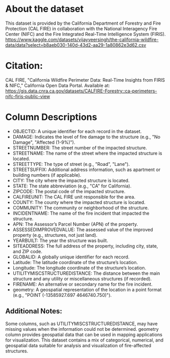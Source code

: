 # About the dataset
This dataset is provided by the California Department of Forestry and Fire Protection (CAL FIRE) in collaboration with the National Interagency Fire Center (NIFC) and the Fire Integrated Real-Time Intelligence System (FIRIS).
https://www.kaggle.com/datasets/vijayveersingh/the-california-wildfire-data/data?select=b8aeb030-140d-43d2-aa29-1a80862e3d62.csv
# Citation:
CAL FIRE, "California Wildfire Perimeter Data: Real-Time Insights from FIRIS & NIFC," California Open Data Portal. Available at: https://gis.data.cnra.ca.gov/datasets/CALFIRE-Forestry::ca-perimeters-nifc-firis-public-view

# Column Descriptions

- OBJECTID: A unique identifier for each record in the dataset.
- DAMAGE: Indicates the level of fire damage to the structure (e.g., "No Damage", "Affected (1-9%)").
- STREETNUMBER: The street number of the impacted structure.
- STREETNAME: The name of the street where the impacted structure is located.
- STREETTYPE: The type of street (e.g., "Road", "Lane").
- STREETSUFFIX: Additional address information, such as apartment or building numbers (if applicable).
- CITY: The city where the impacted structure is located.
- STATE: The state abbreviation (e.g., "CA" for California).
- ZIPCODE: The postal code of the impacted structure.
- CALFIREUNIT: The CAL FIRE unit responsible for the area.
- COUNTY: The county where the impacted structure is located.
- COMMUNITY: The community or neighborhood of the structure.
- INCIDENTNAME: The name of the fire incident that impacted the structure.
- APN: The Assessor’s Parcel Number (APN) of the property.
- ASSESSEDIMPROVEDVALUE: The assessed value of the improved property (e.g., structures, not just land).
- YEARBUILT: The year the structure was built.
- SITEADDRESS: The full address of the property, including city, state, and ZIP code.
- GLOBALID: A globally unique identifier for each record.
- Latitude: The latitude coordinate of the structure’s location.
- Longitude: The longitude coordinate of the structure’s location.
- UTILITYMISCSTRUCTUREDISTANCE: The distance between the main structure and any utility or miscellaneous structures (if recorded).
- FIRENAME: An alternative or secondary name for the fire incident.
- geometry: A geospatial representation of the location in a point format (e.g., "POINT (-13585927.697 4646740.750)").

## Additional Notes:

Some columns, such as UTILITYMISCSTRUCTUREDISTANCE, may have missing values when the information could not be determined.
geometry column provides geospatial data that can be used in mapping applications for visualization.
This dataset contains a mix of categorical, numerical, and geospatial data suitable for analysis and visualization of fire-affected structures.
